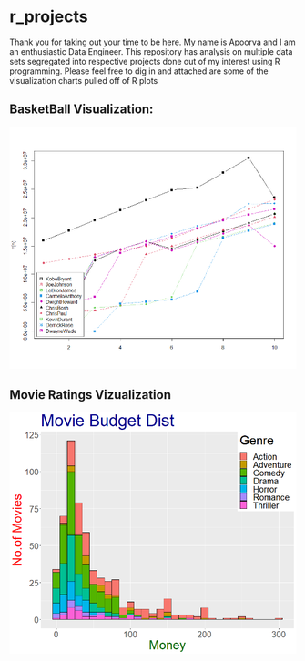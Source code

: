 # r_projects
Thank you for taking out your time to be here. My name is Apoorva and I am an enthusiastic Data Engineer. This repository has analysis on multiple data sets segregated into respective projects done out of my interest using R programming. Please feel free to dig in and attached are some of the visualization charts pulled off of R plots


## BasketBall Visualization:

![Alt text](Basketball/images/Rplot1.png?raw=true)

## Movie Ratings Vizualization
![Alt text](https://github.com/apoorvaanuma/r_projects/blob/main/Movie%20ratings/images/Rplot1.png?raw=true)

